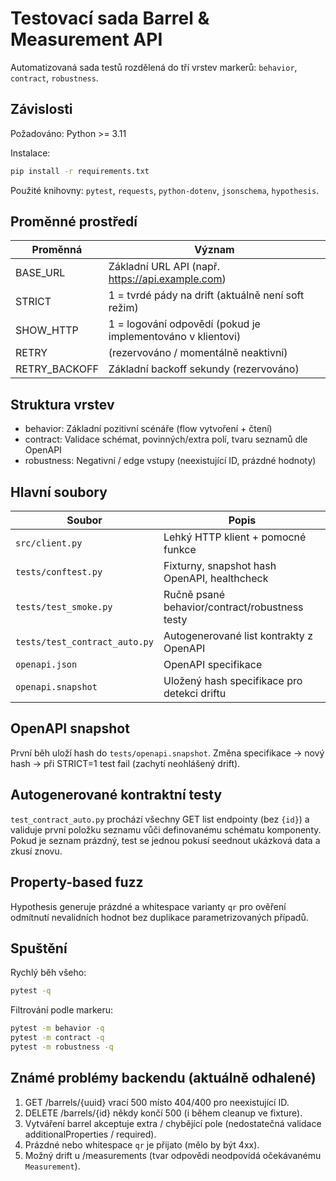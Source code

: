 # Testovací sada Barrel & Measurement API

Automatizovaná sada testů rozdělená do tří vrstev markerů: `behavior`, `contract`, `robustness`.

## Závislosti

Požadováno: Python >= 3.11

Instalace:
```bash
pip install -r requirements.txt
```

Použité knihovny: `pytest`, `requests`, `python-dotenv`, `jsonschema`, `hypothesis`.

## Proměnné prostředí

| Proměnná | Význam |
|----------|--------|
| BASE_URL | Základní URL API (např. https://api.example.com) |
| STRICT | 1 = tvrdé pády na drift (aktuálně není soft režim) |
| SHOW_HTTP | 1 = logování odpovědí (pokud je implementováno v klientovi) |
| RETRY | (rezervováno / momentálně neaktivní) |
| RETRY_BACKOFF | Základní backoff sekundy (rezervováno) |

## Struktura vrstev

- behavior: Základní pozitivní scénáře (flow vytvoření + čtení) 
- contract: Validace schémat, povinných/extra polí, tvaru seznamů dle OpenAPI
- robustness: Negativní / edge vstupy (neexistující ID, prázdné hodnoty)

## Hlavní soubory

| Soubor | Popis |
|--------|-------|
| `src/client.py` | Lehký HTTP klient + pomocné funkce |
| `tests/conftest.py` | Fixturny, snapshot hash OpenAPI, healthcheck |
| `tests/test_smoke.py` | Ručně psané behavior/contract/robustness testy |
| `tests/test_contract_auto.py` | Autogenerované list kontrakty z OpenAPI |
| `openapi.json` | OpenAPI specifikace |
| `openapi.snapshot` | Uložený hash specifikace pro detekci driftu |

## OpenAPI snapshot

První běh uloží hash do `tests/openapi.snapshot`. Změna specifikace → nový hash → při STRICT=1 test fail (zachytí neohlášený drift). 

## Autogenerované kontraktní testy

`test_contract_auto.py` prochází všechny GET list endpointy (bez `{id}`) a validuje první položku seznamu vůči definovanému schématu komponenty. Pokud je seznam prázdný, test se jednou pokusí seednout ukázková data a zkusí znovu.

## Property-based fuzz

Hypothesis generuje prázdné a whitespace varianty `qr` pro ověření odmítnutí nevalidních hodnot bez duplikace parametrizovaných případů.

## Spuštění

Rychlý běh všeho:
```bash
pytest -q
```
Filtrování podle markeru:
```bash
pytest -m behavior -q
pytest -m contract -q
pytest -m robustness -q
```

## Známé problémy backendu (aktuálně odhalené)

1. GET /barrels/{uuid} vrací 500 místo 404/400 pro neexistující ID.
2. DELETE /barrels/{id} někdy končí 500 (i během cleanup ve fixture).
3. Vytváření barrel akceptuje extra / chybějící pole (nedostatečná validace additionalProperties / required).
4. Prázdné nebo whitespace `qr` je přijato (mělo by být 4xx).
5. Možný drift u /measurements (tvar odpovědi neodpovídá očekávanému `Measurement`).

